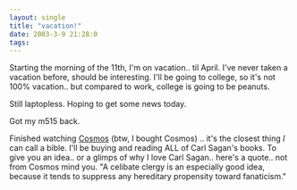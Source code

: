 ```yaml
---
layout: single
title: "vacation!"
date: 2003-3-9 21:28:0
tags: 
---
```


Starting the morning of the 11th, I'm on vacation.. til April. I've never taken a vacation before, should be interesting. I'll be going to college, so it's not 100% vacation.. but compared to work, college is going to be peanuts.





Still laptopless. Hoping to get some news today.





Got my m515 back.





Finished watching [Cosmos][1] (btw, I bought Cosmos) .. it's the closest thing *I* can call a bible. I'll be buying and reading ALL of Carl Sagan's books. To give you an idea.. or a glimps of why I love Carl Sagan.. here's a quote.. not from Cosmos mind you. "A celibate clergy is an especially good idea, because it tends to suppress any hereditary propensity toward fanaticism."






   [1]: http://us.imdb.com/Title?0081846
